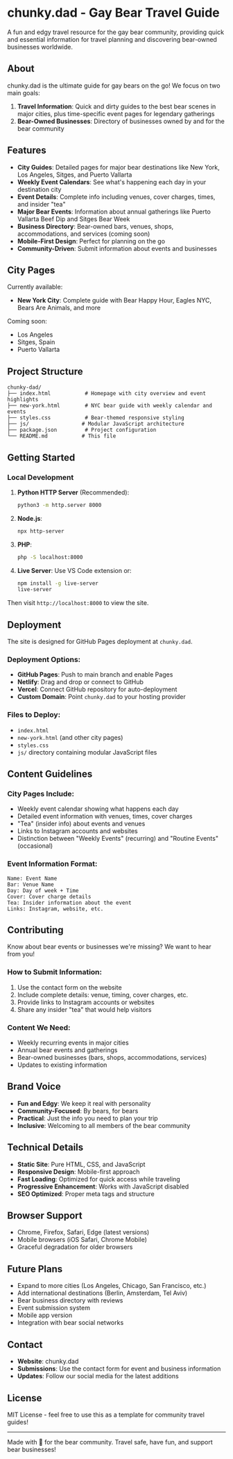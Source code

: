 # chunky.dad - Gay Bear Travel Guide

A fun and edgy travel resource for the gay bear community, providing quick and essential information for travel planning and discovering bear-owned businesses worldwide.

## About

chunky.dad is the ultimate guide for gay bears on the go! We focus on two main goals:

1. **Travel Information**: Quick and dirty guides to the best bear scenes in major cities, plus time-specific event pages for legendary gatherings
2. **Bear-Owned Businesses**: Directory of businesses owned by and for the bear community

## Features

- **City Guides**: Detailed pages for major bear destinations like New York, Los Angeles, Sitges, and Puerto Vallarta
- **Weekly Event Calendars**: See what's happening each day in your destination city
- **Event Details**: Complete info including venues, cover charges, times, and insider "tea"
- **Major Bear Events**: Information about annual gatherings like Puerto Vallarta Beef Dip and Sitges Bear Week
- **Business Directory**: Bear-owned bars, venues, shops, accommodations, and services (coming soon)
- **Mobile-First Design**: Perfect for planning on the go
- **Community-Driven**: Submit information about events and businesses

## City Pages

Currently available:
- **New York City**: Complete guide with Bear Happy Hour, Eagles NYC, Bears Are Animals, and more

Coming soon:
- Los Angeles
- Sitges, Spain
- Puerto Vallarta

## Project Structure

```
chunky-dad/
├── index.html           # Homepage with city overview and event highlights
├── new-york.html        # NYC bear guide with weekly calendar and events
├── styles.css           # Bear-themed responsive styling
├── js/                 # Modular JavaScript architecture
├── package.json         # Project configuration
└── README.md           # This file
```

## Getting Started

### Local Development

1. **Python HTTP Server** (Recommended):
   ```bash
   python3 -m http.server 8000
   ```

2. **Node.js**:
   ```bash
   npx http-server
   ```

3. **PHP**:
   ```bash
   php -S localhost:8000
   ```

4. **Live Server**: Use VS Code extension or:
   ```bash
   npm install -g live-server
   live-server
   ```

Then visit `http://localhost:8000` to view the site.

## Deployment

The site is designed for GitHub Pages deployment at `chunky.dad`. 

### Deployment Options:

- **GitHub Pages**: Push to main branch and enable Pages
- **Netlify**: Drag and drop or connect to GitHub
- **Vercel**: Connect GitHub repository for auto-deployment
- **Custom Domain**: Point `chunky.dad` to your hosting provider

### Files to Deploy:
- `index.html`
- `new-york.html` (and other city pages)
- `styles.css`
- `js/` directory containing modular JavaScript files

## Content Guidelines

### City Pages Include:
- Weekly event calendar showing what happens each day
- Detailed event information with venues, times, cover charges
- "Tea" (insider info) about events and venues
- Links to Instagram accounts and websites
- Distinction between "Weekly Events" (recurring) and "Routine Events" (occasional)

### Event Information Format:
```
Name: Event Name
Bar: Venue Name
Day: Day of week + Time
Cover: Cover charge details
Tea: Insider information about the event
Links: Instagram, website, etc.
```

## Contributing

Know about bear events or businesses we're missing? We want to hear from you!

### How to Submit Information:
1. Use the contact form on the website
2. Include complete details: venue, timing, cover charges, etc.
3. Provide links to Instagram accounts or websites
4. Share any insider "tea" that would help visitors

### Content We Need:
- Weekly recurring events in major cities
- Annual bear events and gatherings
- Bear-owned businesses (bars, shops, accommodations, services)
- Updates to existing information

## Brand Voice

- **Fun and Edgy**: We keep it real with personality
- **Community-Focused**: By bears, for bears
- **Practical**: Just the info you need to plan your trip
- **Inclusive**: Welcoming to all members of the bear community

## Technical Details

- **Static Site**: Pure HTML, CSS, and JavaScript
- **Responsive Design**: Mobile-first approach
- **Fast Loading**: Optimized for quick access while traveling
- **Progressive Enhancement**: Works with JavaScript disabled
- **SEO Optimized**: Proper meta tags and structure

## Browser Support

- Chrome, Firefox, Safari, Edge (latest versions)
- Mobile browsers (iOS Safari, Chrome Mobile)
- Graceful degradation for older browsers

## Future Plans

- Expand to more cities (Los Angeles, Chicago, San Francisco, etc.)
- Add international destinations (Berlin, Amsterdam, Tel Aviv)
- Bear business directory with reviews
- Event submission system
- Mobile app version
- Integration with bear social networks

## Contact

- **Website**: chunky.dad
- **Submissions**: Use the contact form for event and business information
- **Updates**: Follow our social media for the latest additions

## License

MIT License - feel free to use this as a template for community travel guides!

---

Made with 🐻 for the bear community. Travel safe, have fun, and support bear businesses!